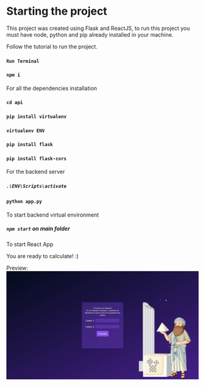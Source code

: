 # Starting the project

This project was created using Flask and ReactJS, to run this project you must have node, python and pip already installed in your machine.

Follow the tutorial to run the project.

#### `Run Terminal`



#### `npm i`
For all the dependencies installation



#### `cd api`
#### `pip install virtualenv`
#### `virtualenv ENV`
#### `pip install flask`
#### `pip install flask-cors`
For the backend server



##### `.\ENV\Scripts\activate`
#### `python app.py`
To start backend virtual environment



##### `npm start` on main folder
To start React App 

You are ready to calculate! :) 

Preview:
![Project Gif](https://github.com/renatomcc/pythagorean-theorem-flask-react/blob/main/public/Pythagoras%20Project.gif)
